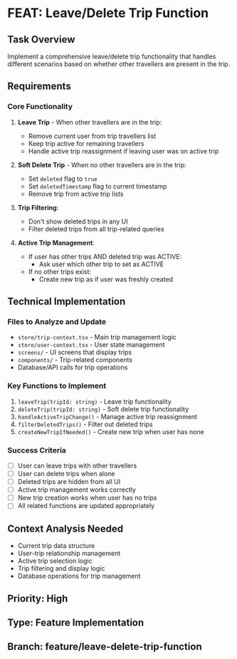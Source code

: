 # FEAT: Leave/Delete Trip Function

## Task Overview

Implement a comprehensive leave/delete trip functionality that handles different scenarios based on whether other travellers are present in the trip.

## Requirements

### Core Functionality

1. **Leave Trip** - When other travellers are in the trip:
   - Remove current user from trip travellers list
   - Keep trip active for remaining travellers
   - Handle active trip reassignment if leaving user was on active trip

2. **Soft Delete Trip** - When no other travellers are in the trip:
   - Set `deleted` flag to `true`
   - Set `deletedTimestamp` flag to current timestamp
   - Remove trip from active trip lists

3. **Trip Filtering**:
   - Don't show deleted trips in any UI
   - Filter deleted trips from all trip-related queries

4. **Active Trip Management**:
   - If user has other trips AND deleted trip was ACTIVE:
     - Ask user which other trip to set as ACTIVE
   - If no other trips exist:
     - Create new trip as if user was freshly created

## Technical Implementation

### Files to Analyze and Update

- `store/trip-context.tsx` - Main trip management logic
- `store/user-context.tsx` - User state management
- `screens/` - UI screens that display trips
- `components/` - Trip-related components
- Database/API calls for trip operations

### Key Functions to Implement

1. `leaveTrip(tripId: string)` - Leave trip functionality
2. `deleteTrip(tripId: string)` - Soft delete trip functionality
3. `handleActiveTripChange()` - Manage active trip reassignment
4. `filterDeletedTrips()` - Filter out deleted trips
5. `createNewTripIfNeeded()` - Create new trip when user has none

### Success Criteria

- [ ] User can leave trips with other travellers
- [ ] User can delete trips when alone
- [ ] Deleted trips are hidden from all UI
- [ ] Active trip management works correctly
- [ ] New trip creation works when user has no trips
- [ ] All related functions are updated appropriately

## Context Analysis Needed

- Current trip data structure
- User-trip relationship management
- Active trip selection logic
- Trip filtering and display logic
- Database operations for trip management

## Priority: High

## Type: Feature Implementation

## Branch: feature/leave-delete-trip-function
